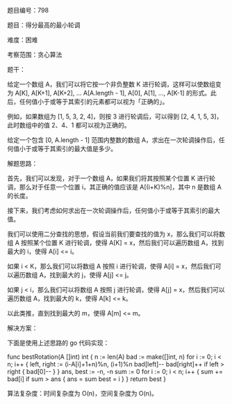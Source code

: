 题目编号：798

题目：得分最高的最小轮调

难度：困难

考察范围：贪心算法

题干：

给定一个数组 A，我们可以将它按一个非负整数 K 进行轮调，这样可以使数组变为 A[K], A[K+1], A[K+2], ... A[A.length - 1], A[0], A[1], ..., A[K-1] 的形式。此后，任何值小于或等于其索引的元素都可以视为「正确的」。

例如，如果数组为 [1, 5, 3, 2, 4]，则按 3 进行轮调后，可以得到 [2, 4, 1, 5, 3]，此时数组中的值 2、4、1 都可以视为正确的。

给定一个包含 [0, A.length - 1] 范围内整数的数组 A，求出在一次轮调操作后，任何值小于或等于其索引的最大值是多少。

解题思路：

首先，我们可以发现，对于一个数组 A，如果我们将其按照某个位置 K 进行轮调，那么对于任意一个位置 i，其正确的值应该是 A[(i+K)%n]，其中 n 是数组 A 的长度。

接下来，我们考虑如何求出在一次轮调操作后，任何值小于或等于其索引的最大值。

我们可以使用二分查找的思想，假设当前我们要查找的值为 x，那么我们可以将数组 A 按照某个位置 K 进行轮调，使得 A[K] = x，然后我们可以遍历数组 A，找到最大的 i，使得 A[i] <= i。

如果 i < K，那么我们可以将数组 A 按照 i 进行轮调，使得 A[i] = x，然后我们可以遍历数组 A，找到最大的 j，使得 A[j] <= j。

如果 j < i，那么我们可以将数组 A 按照 j 进行轮调，使得 A[j] = x，然后我们可以遍历数组 A，找到最大的 k，使得 A[k] <= k。

以此类推，直到找到最大的 m，使得 A[m] <= m。

解决方案：

下面是使用上述思路的 go 代码实现：

func bestRotation(A []int) int {
    n := len(A)
    bad := make([]int, n)
    for i := 0; i < n; i++ {
        left, right := (i-A[i]+1+n)%n, (i+1)%n
        bad[left]--
        bad[right]++
        if left > right {
            bad[0]--
        }
    }
    ans, best := -n, -n
    sum := 0
    for i := 0; i < n; i++ {
        sum += bad[i]
        if sum > ans {
            ans = sum
            best = i
        }
    }
    return best
}

算法复杂度：时间复杂度为 O(n)，空间复杂度为 O(n)。